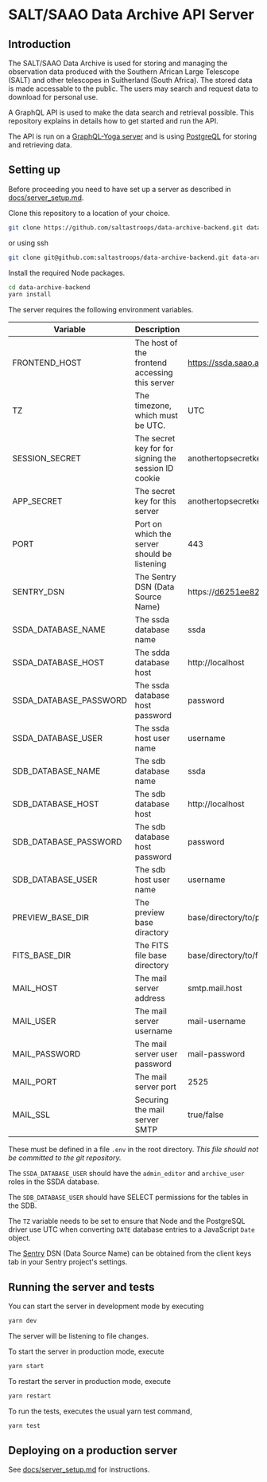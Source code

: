 # SALT/SAAO Data Archive API Server

## Introduction

The SALT/SAAO Data Archive is used for storing and managing the observation data produced with the Southern African Large Telescope (SALT) and other telescopes in Suitherland (South Africa). The stored data is made accessable to the public. The users may search and request data to download for personal use.

A GraphQL API is used to make the data search and retrieval possible. This repository explains in details how to get started and run the API.

The API is run on a [GraphQL-Yoga server](https://github.com/prisma/graphql-yoga) and is using [PostgreQL](https://www.postgresql.org/) for storing and retrieving data.

## Setting up

Before proceeding you need to have set up a server as described in [docs/server_setup.md](docs/server_setup.md).

Clone this repository to a location of your choice.

```bash
git clone https://github.com/saltastroops/data-archive-backend.git data-archive-backend
```

or using ssh

```bash
git clone git@github.com:saltastroops/data-archive-backend.git data-archive-backend
```

Install the required Node packages.

```bash
cd data-archive-backend
yarn install
```

The server requires the following environment variables. 

Variable | Description | Example
---- | ---- | ----
FRONTEND_HOST | The host of the frontend accessing this server | https://ssda.saao.ac.za
TZ | The timezone, which must be UTC. | UTC
SESSION_SECRET | The secret key for for signing the session ID cookie | anothertopsecretkey
APP_SECRET | The secret key for this server | anothertopsecretkey
PORT | Port on which the server should be listening | 443
SENTRY_DSN | The Sentry DSN (Data Source Name) | https://d6251ee8232d4au0b57cbhy38c059af6@sentry.io/237524
SSDA_DATABASE_NAME | The ssda database name | ssda
SSDA_DATABASE_HOST | The sdda database host | http://localhost
SSDA_DATABASE_PASSWORD | The ssda database host password | password
SSDA_DATABASE_USER | The ssda host user name | username
SDB_DATABASE_NAME | The sdb database name | ssda
SDB_DATABASE_HOST | The sdb database host | http://localhost
SDB_DATABASE_PASSWORD | The sdb database host password | password
SDB_DATABASE_USER | The sdb host user name | username
PREVIEW_BASE_DIR | The preview base diractory | base/directory/to/previews
FITS_BASE_DIR | The FITS file base directory | base/directory/to/fits
MAIL_HOST | The mail server address | smtp.mail.host
MAIL_USER | The mail server username | mail-username
MAIL_PASSWORD | The mail server user password | mail-password
MAIL_PORT | The mail server port | 2525
MAIL_SSL | Securing the mail server SMTP | true/false

These must be defined in a file ```.env``` in the root directory. *This file should not be committed to the git repository.*

The `SSDA_DATABASE_USER` should have the `admin_editor` and `archive_user` roles in the SSDA database.

The `SDB_DATABASE_USER` should have SELECT permissions for the tables in the SDB.

The `TZ` variable needs to be set to ensure that Node and the PostgreSQL driver use UTC when converting `DATE` database entries to a JavaScript `Date` object.

The [Sentry](https://sentry.io) DSN (Data Source Name) can be obtained from the client keys tab in your Sentry project's settings.

## Running the server and tests

You can start the server in development mode by executing 

```bash
yarn dev
```

The server will be listening to file changes. 


To start the server in production mode, execute

```bash
yarn start
```

To restart the server in production mode, execute

```bash
yarn restart
```

To run the tests, executes the usual yarn test command,

```bash
yarn test
```

## Deploying on a production server

See [docs/server_setup.md](docs/server_setup.md) for instructions.
